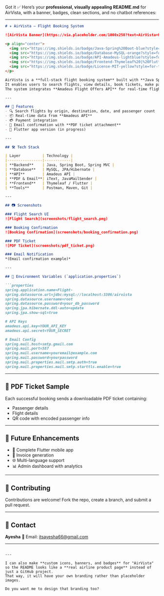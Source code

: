 Got it ✅
Here’s your **professional, visually appealing README.md** for AirVista, with a banner, badges, clean sections, and no chatbot references:

---

````markdown
# ✈️ AirVista – Flight Booking System

![AirVista Banner](https://via.placeholder.com/1000x250?text=AirVista+Flight+Booking+System)

<p align="center">
  <img src="https://img.shields.io/badge/Java-Spring%20Boot-blue?style=for-the-badge&logo=java" />
  <img src="https://img.shields.io/badge/Database-MySQL-orange?style=for-the-badge&logo=mysql" />
  <img src="https://img.shields.io/badge/API-Amadeus-lightblue?style=for-the-badge" />
  <img src="https://img.shields.io/badge/Frontend-Thymeleaf%20|%20Flutter-green?style=for-the-badge&logo=flutter" />
  <img src="https://img.shields.io/badge/License-MIT-yellow?style=for-the-badge" />
</p>

AirVista is a **full-stack flight booking system** built with **Java Spring Boot**.  
It enables users to search flights, view details, book tickets, make payments, and receive email confirmations with **PDF tickets**.  
The system integrates **Amadeus Flight Offers API** for real-time flight data.

---

## 📌 Features
- 🔍 Search flights by origin, destination, date, and passenger count  
- 📦 Real-time data from **Amadeus API**  
- 💳 Payment integration  
- 📧 Email confirmation with **PDF ticket attachment**  
- 📱 Flutter app version (in progress)  

---

## 🛠 Tech Stack

| Layer          | Technology |
|----------------|------------|
| **Backend**    | Java, Spring Boot, Spring MVC |
| **Database**   | MySQL, JPA/Hibernate |
| **API**        | Amadeus API |
| **PDF & Email**| iText, JavaMailSender |
| **Frontend**   | Thymeleaf / Flutter |
| **Tools**      | Postman, Maven, Git |

---

## 📷 Screenshots

### Flight Search UI
![Flight Search](screenshots/flight_search.png)

### Booking Confirmation
![Booking Confirmation](screenshots/booking_confirmation.png)

### PDF Ticket
![PDF Ticket](screenshots/pdf_ticket.png)

### Email Notification
*(Email confirmation example)*

---

## 🔐 Environment Variables (`application.properties`)

```properties
spring.application.name=Flight-
spring.datasource.url=jdbc:mysql://localhost:3306/airvista
spring.datasource.username=root
spring.datasource.password=your_db_password
spring.jpa.hibernate.ddl-auto=update
spring.jpa.show-sql=true

# API Keys
amadeus.api.key=YOUR_API_KEY
amadeus.api.secret=YOUR_SECRET

# Email Config
spring.mail.host=smtp.gmail.com
spring.mail.port=587
spring.mail.username=youremail@example.com
spring.mail.password=yourpassword
spring.mail.properties.mail.smtp.auth=true
spring.mail.properties.mail.smtp.starttls.enable=true
````

---

## 📄 PDF Ticket Sample

Each successful booking sends a downloadable PDF ticket containing:

* Passenger details
* Flight details
* QR code with encoded passenger info

---

## 🚀 Future Enhancements

* 📱 Complete Flutter mobile app
* 🧾 Invoice generation
* 🌐 Multi-language support
* 📊 Admin dashboard with analytics

---

## 🤝 Contributing

Contributions are welcome! Fork the repo, create a branch, and submit a pull request.

---

## 📧 Contact

**Ayesha**
📧 Email: [itsayesha66@gmail.com](mailto:itsayesha66@gmail.com)

---

```

---

I can also make **custom icons, banners, and badges** for "AirVista" so the README looks like a **real airline product page** instead of just a GitHub project.  
That way, it will have your own branding rather than placeholder images.  

Do you want me to design that branding too?
```
